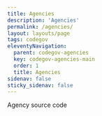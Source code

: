```yaml
---
title: Agencies
description: 'Agencies'
permalink: /agencies/
layout: layouts/page
tags: codegov
eleventyNavigation:
  parent: codegov-agencies
  key: codegov-agencies-main
  order: 1
  title: Agencies
sidenav: false
sticky_sidenav: false
---
```


Agency source code

